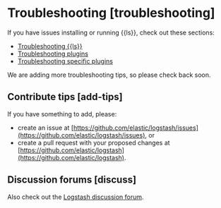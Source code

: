 # Troubleshooting [troubleshooting]

If you have issues installing or running {{ls}}, check out these sections:

* [Troubleshooting {{ls}}](../../../troubleshoot/ingest/logstash.md)
* [Troubleshooting plugins](https://www.elastic.co/guide/en/logstash/master/ts-plugins-general.html)
* [Troubleshooting specific plugins](https://www.elastic.co/guide/en/logstash/master/ts-plugins.html)

We are adding more troubleshooting tips, so please check back soon.


## Contribute tips [add-tips]

If you have something to add, please:

* create an issue at [https://github.com/elastic/logstash/issues](https://github.com/elastic/logstash/issues), or
* create a pull request with your proposed changes at [https://github.com/elastic/logstash](https://github.com/elastic/logstash).


## Discussion forums [discuss]

Also check out the [Logstash discussion forum](https://discuss.elastic.co/c/logstash).






